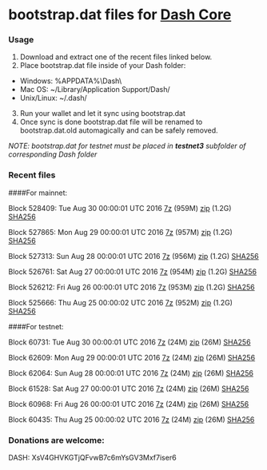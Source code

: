 # bootstrap.dat files for [Dash Core](https://www.dash.org)

### Usage

1. Download and extract one of the recent files linked below.
2. Place bootstrap.dat file inside of your Dash folder:
 - Windows: %APPDATA%\Dash\
 - Mac OS: ~/Library/Application Support/Dash/
 - Unix/Linux: ~/.dash/
3. Run your wallet and let it sync using bootstrap.dat
4. Once sync is done bootstrap.dat file will be renamed to bootstrap.dat.old automagically and can be safely removed.

_NOTE: bootstrap.dat for testnet must be placed in **testnet3** subfolder of corresponding Dash folder_

### Recent files

####For mainnet:

Block 528409: Tue Aug 30 00:00:01 UTC 2016 [7z](https://transfer.sh/l5nrL/bootstrap.dat.20160830.7z) (959M) [zip](https://transfer.sh/6b5Qv/bootstrap.dat.20160830.zip) (1.2G) [SHA256](https://transfer.sh/nPfuw/sha256.txt)

Block 527865: Mon Aug 29 00:00:01 UTC 2016 [7z](https://transfer.sh/fkbV3/bootstrap.dat.20160829.7z) (957M) [zip](https://transfer.sh/iaNW1/bootstrap.dat.20160829.zip) (1.2G) [SHA256](https://transfer.sh/oCVQF/sha256.txt)

Block 527313: Sun Aug 28 00:00:01 UTC 2016 [7z](https://transfer.sh/12GVhX/bootstrap.dat.20160828.7z) (956M) [zip](https://transfer.sh/Dkvx7/bootstrap.dat.20160828.zip) (1.2G) [SHA256](https://transfer.sh/viRmu/sha256.txt)

Block 526761: Sat Aug 27 00:00:01 UTC 2016 [7z](https://transfer.sh/qp7XI/bootstrap.dat.20160827.7z) (954M) [zip](https://transfer.sh/J5pBu/bootstrap.dat.20160827.zip) (1.2G) [SHA256](https://transfer.sh/4M9ks/sha256.txt)

Block 526212: Fri Aug 26 00:00:01 UTC 2016 [7z](https://transfer.sh/fxPBb/bootstrap.dat.20160826.7z) (953M) [zip](https://transfer.sh/probe/bootstrap.dat.20160826.zip) (1.2G) [SHA256](https://transfer.sh/5zkH3/sha256.txt)

Block 525666: Thu Aug 25 00:00:02 UTC 2016 [7z](https://transfer.sh/60qW4/bootstrap.dat.20160825.7z) (952M) [zip](https://transfer.sh/YIDRm/bootstrap.dat.20160825.zip) (1.2G) [SHA256](https://transfer.sh/DEETS/sha256.txt)

####For testnet:

Block 60731: Tue Aug 30 00:00:01 UTC 2016 [7z](https://transfer.sh/IHZ7V/bootstrap.dat.20160830.7z) (24M) [zip](https://transfer.sh/J85GD/bootstrap.dat.20160830.zip) (26M) [SHA256](https://transfer.sh/13Bkw6/sha256.txt)

Block 62609: Mon Aug 29 00:00:01 UTC 2016 [7z](https://transfer.sh/3FM8D/bootstrap.dat.20160829.7z) (24M) [zip](https://transfer.sh/opnWl/bootstrap.dat.20160829.zip) (26M) [SHA256](https://transfer.sh/n0YLn/sha256.txt)

Block 62064: Sun Aug 28 00:00:01 UTC 2016 [7z](https://transfer.sh/X9Rot/bootstrap.dat.20160828.7z) (24M) [zip](https://transfer.sh/14jMUl/bootstrap.dat.20160828.zip) (26M) [SHA256](https://transfer.sh/SegRE/sha256.txt)

Block 61528: Sat Aug 27 00:00:01 UTC 2016 [7z](https://transfer.sh/TnHg5/bootstrap.dat.20160827.7z) (24M) [zip](https://transfer.sh/XrrXT/bootstrap.dat.20160827.zip) (26M) [SHA256](https://transfer.sh/S2ZWo/sha256.txt)

Block 60968: Fri Aug 26 00:00:01 UTC 2016 [7z](https://transfer.sh/HR73U/bootstrap.dat.20160826.7z) (24M) [zip](https://transfer.sh/Sn34/bootstrap.dat.20160826.zip) (26M) [SHA256](https://transfer.sh/MOBF4/sha256.txt)

Block 60435: Thu Aug 25 00:00:02 UTC 2016 [7z](https://transfer.sh/Kn7h4/bootstrap.dat.20160825.7z) (24M) [zip](https://transfer.sh/wvXJ3/bootstrap.dat.20160825.zip) (26M) [SHA256](https://transfer.sh/e424r/sha256.txt)

### Donations are welcome:

DASH: XsV4GHVKGTjQFvwB7c6mYsGV3Mxf7iser6
